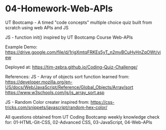 # 04-Homework-Web-APIs
UT Bootcamp - A timed "code concepts" multiple choice quiz built  from scratch using web APIs and JS

JS - function init() inspired by UT Bootcamp Course Web-APIs

Example Demo:
https://drive.google.com/file/d/1rigXmtqFRKEs5yT_n2myBCuHyHnZqOWt/view

Deployed at:
https://tim-zebra.github.io/Coding-Quiz-Challenge/

References: 
JS - Array of objects sort function learned from:
https://developer.mozilla.org/en-US/docs/Web/JavaScript/Reference/Global_Objects/Array/sort
https://www.w3schools.com/js/js_array_sort.asp

JS - Random Color creater inspired from:
https://css-tricks.com/snippets/javascript/random-hex-color/

All questions obtained from UT Coding Bootcamp weekly knowledge check for:
01-HTML-Git-CSS, 02-Advanced CSS, 03-JavaScript, 04-Web-APIs